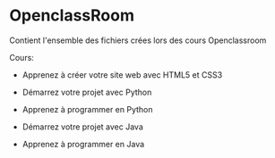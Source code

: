 # OpenclassRoom

Contient l'ensemble des fichiers crées lors des cours Openclassroom

Cours: 

- Apprenez à créer votre site web avec HTML5 et CSS3

- Démarrez votre projet avec Python

- Apprenez à programmer en Python

- Démarrez votre projet avec Java

- Apprenez à programmer en Java
